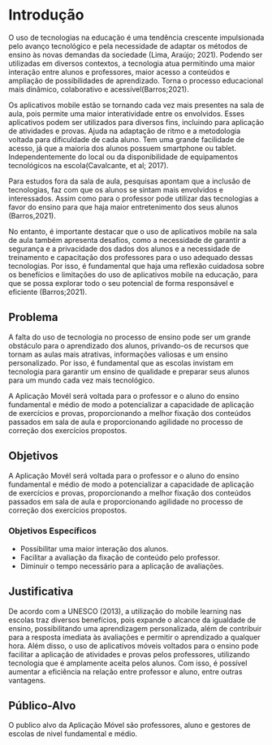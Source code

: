 # Introdução

O uso de tecnologias na educação é uma tendência crescente impulsionada pelo avanço tecnológico e pela necessidade de adaptar os métodos de ensino às novas demandas da sociedade (Lima, Araújo; 2021). Podendo ser utilizadas em diversos contextos, a tecnologia atua permitindo uma maior interação entre alunos e professores, maior acesso a conteúdos e ampliação de possibilidades de aprendizado. Torna o processo educacional mais dinâmico, colaborativo e acessível(Barros;2021). 

Os aplicativos mobile estão se tornando cada vez mais presentes na sala de aula, pois permite uma maior interatividade entre os envolvidos. Esses aplicativos podem ser utilizados para diversos fins, incluindo para aplicação de atividades e provas. Ajuda na adaptação de ritmo e a metodologia voltada para dificuldade de cada aluno. Tem uma grande facilidade de acesso, já que a maioria dos alunos possuem smartphone ou tablet. Independentemente do local ou da disponibilidade de equipamentos tecnológicos na escola(Cavalcante, et al; 2017). 

Para estudos fora da sala de aula, pesquisas apontam que a inclusão de tecnologias, faz com que os alunos se sintam mais envolvidos e interessados. Assim como para o professor pode utilizar das tecnologias a favor do ensino para que haja maior entretenimento dos seus alunos (Barros,2021). 

No entanto, é importante destacar que o uso de aplicativos mobile na sala de aula também apresenta desafios, como a necessidade de garantir a segurança e a privacidade dos dados dos alunos e a necessidade de treinamento e capacitação dos professores para o uso adequado dessas tecnologias. Por isso, é fundamental que haja uma reflexão cuidadosa sobre os benefícios e limitações do uso de aplicativos mobile na educação, para que se possa explorar todo o seu potencial de forma responsável e eficiente (Barros;2021). 

## Problema 
 
A falta do uso de tecnologia no processo de ensino pode ser um grande obstáculo para o aprendizado dos alunos, privando-os de recursos que tornam as aulas mais atrativas, informações valiosas e um ensino personalizado. Por isso, é fundamental que as escolas invistam em tecnologia para garantir um ensino de qualidade e preparar seus alunos para um mundo cada vez mais tecnológico.

A Aplicação Movél será voltada para o professor e o aluno do ensino fundamental e médio de modo a potencializar a capacidade de aplicação de exercícios e provas, proporcionando a melhor fixação dos conteúdos passados em sala de aula e proporcionando agilidade no processo de correção dos exercícios propostos.

## Objetivos

A Aplicação Movél será voltada para o professor e o aluno do ensino fundamental e médio de modo a potencializar a capacidade de aplicação de exercícios e provas, proporcionando a melhor fixação dos conteúdos passados em sala de aula e proporcionando agilidade no processo de correção dos exercícios propostos.

### Objetivos Específicos

- Possibilitar uma maior interação dos alunos.
- Facilitar a avaliação da fixação de conteúdo pelo professor.
- Diminuir o tempo necessário para a aplicação de avaliações.
 
## Justificativa

De acordo com a UNESCO (2013), a utilização do mobile learning nas escolas traz diversos benefícios, pois expande o alcance da igualdade de ensino, possibilitando uma aprendizagem personalizada, além de contribuir para a resposta imediata às avaliações e permitir o aprendizado a qualquer hora. Além disso, o uso de aplicativos móveis voltados para o ensino pode facilitar a aplicação de atividades e provas pelos professores, utilizando tecnologia que é amplamente aceita pelos alunos. Com isso, é possível aumentar a eficiência na relação entre professor e aluno, entre outras vantagens.

## Público-Alvo

O publico alvo da Aplicação Móvel são professores, aluno e gestores de escolas de nivel fundamental e médio. 
